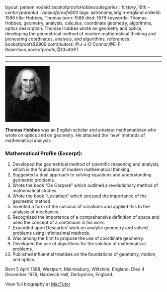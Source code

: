 layout: person
nodeid: bookofproofs$Hobbes
categories: history,16th-century
parentid: bookofproofs$600
tags: astronomy,origin-england
orderid: 1588
title: Hobbes, Thomas
born: 1588
died: 1679
keywords: Thomas Hobbes, geometry, analysis, calculus, coordinate geometry, algorithms, optics
description: Thomas Hobbes wrote on geometry and optics, developing the geometrical method of modern mathematical thinking and pioneering coordinates, analysis, and algorithms.
references: bookofproofs$6909
contributors: @J-J-O'Connor,@E-F-Robertson,bookofproofs,@ChatGPT

---



---

![Hobbes.jpg](https://github.com/bookofproofs/bookofproofs.github.io/blob/main/_sources/_assets/images/portraits/Hobbes.jpg?raw=true)

**Thomas Hobbes** was an English scholar and amateur mathematician who wrote on optics and on geometry. He attacked the 'new' methods of mathematical analysis.

### Mathematical Profile (Excerpt):
1. Developed the geometrical method of scientific reasoning and analysis, which is the foundation of modern mathematical thinking. 
2. Suggested a dual approach to solving equations and understanding geometric problems. 
3. Wrote the book “De Corpore” which outlined a revolutionary method of mathematical studies.
4. Wrote the book “Leviathan” which stressed the importance of the geometric method. 
5. Invented a form of the calculus of variations and applied this to the analysis of mechanics. 
6. Recognized the importance of a comprehensive definition of space and used the concept of a continuum in his work. 
7. Expanded upon Descartes’ work on analytic geometry and solved problems using infinitesimal methods. 
8. Was among the first to propose the use of coordinate geometry. 
9. Developed the use of algorithms for the solution of mathematical problems. 
10. Published influential treatises on the foundations of geometry, motion, and optics.

Born 5 April 1588, Westport, Malmesbury, Wiltshire, England. Died 4 December 1679, Hardwick Hall, Derbyshire, England.

View full biography at [MacTutor](https://mathshistory.st-andrews.ac.uk/Biographies/Hobbes/)
